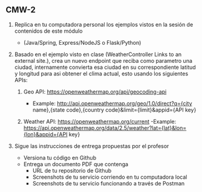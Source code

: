 ## CMW-2

1. Replica en tu computadora personal los ejemplos vistos en la sesión de contenidos de este módulo 
    - (Java/Spring, Express/NodeJS o Flask/Python)

2. Basado en el ejemplo visto en clase (WeatherController
Links to an external site.), crea un nuevo endpoint que reciba como parametro una ciudad, internamente convierta esa ciudad en su correspondiente latitud y longitud para asi obtener el clima actual, esto usando los siguientes APIs:
    1. Geo API: https://openweathermap.org/api/geocoding-api 
        - Example: http://api.openweathermap.org/geo/1.0/direct?q={city name},{state code},{country code}&limit={limit}&appid={API key} 

    2. Weather API: https://openweathermap.org/current
        -Example: https://api.openweathermap.org/data/2.5/weather?lat={lat}&lon={lon}&appid={API key} 

3. Sigue las instrucciones de entrega propuestas por el profesor
    - Versiona tu código en Github
    - Entrega un documento PDF que contenga
        - URL de tu repositorio de Github
        - Screenshots de tu servicio corriendo en tu computadora local
        - Screenshots de tu servicio funcionando a través de Postman

